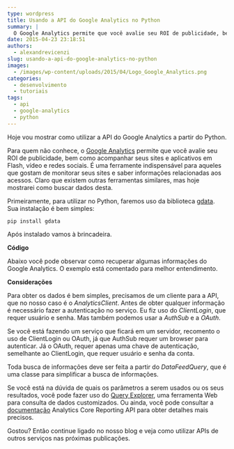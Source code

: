```yaml
---
type: wordpress
title: Usando a API do Google Analytics no Python
summary: |
  O Google Analytics permite que você avalie seu ROI de publicidade, bem como acompanhar seus sites e aplicativos em Flash, vídeo e redes sociais. É uma ferramente indispensável para aqueles que gostam de monitorar seus sites e saber informações relacionadas aos acessos. Claro que existem outras ferramentas similares, mas hoje mostrarei como buscar dados desta.
date: 2015-04-23 23:18:51
authors:
  - alexandrevicenzi
slug: usando-a-api-do-google-analytics-no-python
images:
  - /images/wp-content/uploads/2015/04/Logo_Google_Analytics.png
categories:
  - desenvolvimento
  - tutoriais
tags:
  - api
  - google-analytics
  - python
---
```


Hoje vou mostrar como utilizar a API do Google Analytics a partir do Python.

Para quem não conhece, o <a href="http://www.google.com/intl/pt-BR/analytics/" target="_blank">Google Analytics</a> permite que você avalie seu ROI de publicidade, bem como acompanhar seus sites e aplicativos em Flash, vídeo e redes sociais. É uma ferramente indispensável para aqueles que gostam de monitorar seus sites e saber informações relacionadas aos acessos. Claro que existem outras ferramentas similares, mas hoje mostrarei como buscar dados desta.

Primeiramente, para utilizar no Python, faremos uso da biblioteca <a href="https://github.com/google/gdata-python-client" target="_blank">gdata</a>. Sua instalação é bem simples:

<code>pip install gdata</code>

Após instalado vamos à brincadeira.

<strong>Código</strong>

Abaixo você pode observar como recuperar algumas informações do Google Analytics. O exemplo está comentado para melhor entendimento.

<script type='text/javascript' src='//gistfy-app.herokuapp.com/github/butecoopensource/apis/google/ga.py'></script>

<strong>Considerações</strong>

Para obter os dados é bem simples, precisamos de um cliente para a API, que no nosso caso é o <em>AnalyticsClient</em>. Antes de obter qualquer informação é necessário fazer a autenticação no serviço. Eu fiz uso do <em>ClientLogin</em>, que requer usuário e senha. Mas também podemos usar a <em>AuthSub</em> e a <em>OAuth</em>.

Se você está fazendo um serviço que ficará em um servidor, recomento o uso de ClientLogin ou OAuth, já que AuthSub requer um browser para autenticar. Já o OAuth, requer apenas uma chave de autenticação, semelhante ao ClientLogin, que requer usuário e senha da conta.

Toda busca de informações deve ser feita a partir do <em>DataFeedQuery</em>, que é uma classe para simplificar a busca de informações.

Se você está na dúvida de quais os parâmetros a serem usados ou os seus resultados, você pode fazer uso do <a href="https://ga-dev-tools.appspot.com/query-explorer/" target="_blank">Query Explorer</a>, uma ferramenta Web para consulta de dados customizados. Ou ainda, você pode consultar a <a href="https://developers.google.com/analytics/devguides/reporting/core/v3/" target="_blank">documentação</a> Analytics Core Reporting API para obter detalhes mais precisos.

Gostou? Então continue ligado no nosso blog e veja como utilizar APIs de outros serviços nas próximas publicações.
